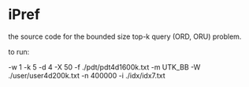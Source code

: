 # iPref

the source code for the bounded size top-k query (ORD, ORU) problem.

to run:

-w 1 -k 5 -d 4 -X 50 -f ./pdt/pdt4d1600k.txt -m UTK_BB -W ./user/user4d200k.txt -n 400000 -i ./idx/idx7.txt 